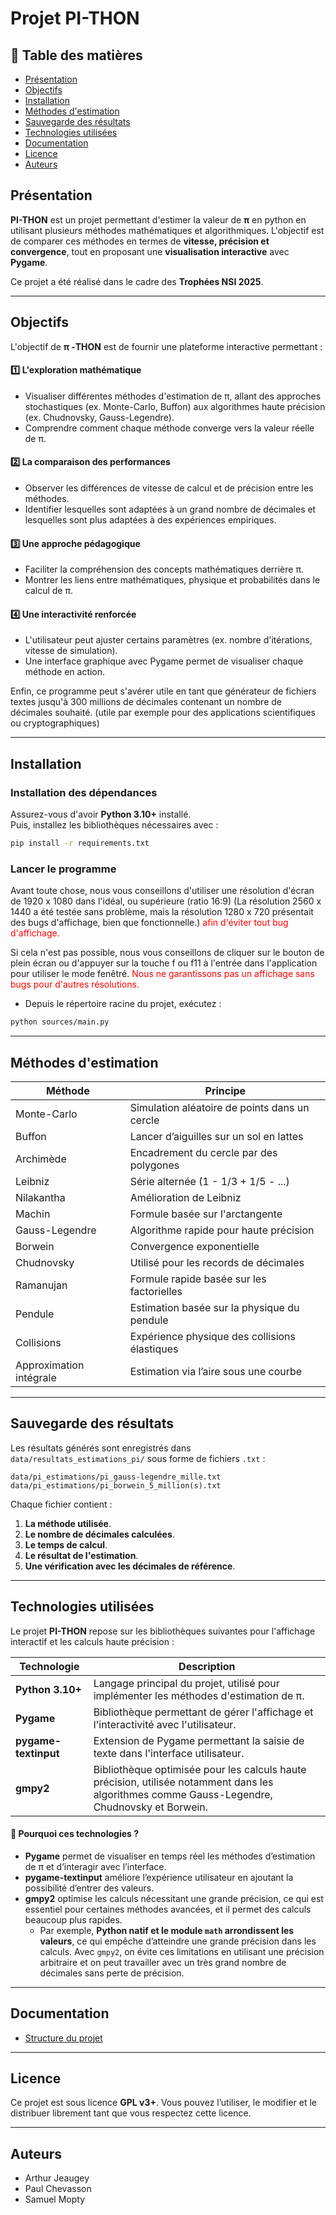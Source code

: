 
# Projet PI-THON

## 📖 Table des matières

- [Présentation](#présentation)
- [Objectifs](#objectifs)
- [Installation](#installation)
- [Méthodes d'estimation](#méthodes-destimation)
- [Sauvegarde des résultats](#sauvegarde-des-résultats)
- [Technologies utilisées](#technologies-utilisées)
- [Documentation](#documentation)
- [Licence](#licence)
- [Auteurs](#auteurs)



## Présentation

**PI-THON** est un projet permettant d'estimer la valeur de **π** en python en utilisant plusieurs méthodes mathématiques et algorithmiques. L'objectif est de comparer ces méthodes en termes de **vitesse, précision et convergence**, tout en proposant une **visualisation interactive** avec **Pygame**.

Ce projet a été réalisé dans le cadre des **Trophées NSI 2025**.

---
## Objectifs 

L'objectif de **π -THON** est de fournir une plateforme interactive permettant :

#### 1️⃣ L'exploration mathématique

- Visualiser différentes méthodes d'estimation de π, allant des approches stochastiques (ex. Monte-Carlo, Buffon) aux algorithmes haute précision (ex. Chudnovsky, Gauss-Legendre).
- Comprendre comment chaque méthode converge vers la valeur réelle de π.

#### 2️⃣ La comparaison des performances

- Observer les différences de vitesse de calcul et de précision entre les méthodes.
- Identifier lesquelles sont adaptées à un grand nombre de décimales et lesquelles sont plus adaptées à des expériences empiriques.

#### 3️⃣ Une approche pédagogique

- Faciliter la compréhension des concepts mathématiques derrière π.
- Montrer les liens entre mathématiques, physique et probabilités dans le calcul de π.

#### 4️⃣ Une interactivité renforcée

- L'utilisateur peut ajuster certains paramètres (ex. nombre d'itérations, vitesse de simulation).
- Une interface graphique avec Pygame permet de visualiser chaque méthode en action.

Enfin, ce programme peut s'avérer utile en tant que générateur de fichiers textes jusqu'à 300 millions de décimales contenant un nombre de décimales souhaité. (utile par exemple pour des applications scientifiques ou cryptographiques)

---

## Installation

### Installation des dépendances

Assurez-vous d'avoir **Python 3.10+** installé.  
Puis, installez les bibliothèques nécessaires avec :

```bash
pip install -r requirements.txt
```

### Lancer le programme

Avant toute chose, nous vous conseillons d'utiliser une résolution d'écran de 1920 x 1080 dans l'idéal, ou supérieure (ratio 16:9) (La résolution 2560 x 1440 a été testée sans problème, mais la résolution 1280 x 720 présentait des bugs d'affichage, bien que fonctionnelle.) <font color="red">afin d'éviter tout bug d'affichage.</font>

Si cela n'est pas possible, nous vous conseillons de cliquer sur le bouton de plein écran ou d'appuyer sur la touche f ou f11 à l'entrée dans l'application pour utiliser le mode fenêtré. <font color="red">Nous ne garantissons pas un affichage sans bugs pour d'autres résolutions.</font>

- Depuis le répertoire racine du projet, exécutez :

```bash
python sources/main.py
```

---

## Méthodes d'estimation

| Méthode                 | Principe                                      |
| ----------------------- | --------------------------------------------- |
| Monte-Carlo             | Simulation aléatoire de points dans un cercle |
| Buffon                  | Lancer d’aiguilles sur un sol en lattes       |
| Archimède               | Encadrement du cercle par des polygones       |
| Leibniz                 | Série alternée (1 - 1/3 + 1/5 - ...)          |
| Nilakantha              | Amélioration de Leibniz                       |
| Machin                  | Formule basée sur l'arctangente               |
| Gauss-Legendre          | Algorithme rapide pour haute précision        |
| Borwein                 | Convergence exponentielle                     |
| Chudnovsky              | Utilisé pour les records de décimales         |
| Ramanujan               | Formule rapide basée sur les factorielles     |
| Pendule                 | Estimation basée sur la physique du pendule   |
| Collisions              | Expérience physique des collisions élastiques |
| Approximation intégrale | Estimation via l’aire sous une courbe         |

---

## Sauvegarde des résultats

Les résultats générés sont enregistrés dans `data/resultats_estimations_pi/` sous forme de fichiers `.txt` :

```
data/pi_estimations/pi_gauss-legendre_mille.txt
data/pi_estimations/pi_borwein_5_million(s).txt
```

Chaque fichier contient :

1. **La méthode utilisée**.
2. **Le nombre de décimales calculées**.
3. **Le temps de calcul**.
4. **Le résultat de l'estimation**.
5. **Une vérification avec les décimales de référence**.

---

## Technologies utilisées

Le projet **PI-THON** repose sur les bibliothèques suivantes pour l'affichage interactif et les calculs haute précision :

| Technologie | Description |
|------------|------------|
| **Python 3.10+** | Langage principal du projet, utilisé pour implémenter les méthodes d'estimation de π. |
| **Pygame** | Bibliothèque permettant de gérer l'affichage et l'interactivité avec l'utilisateur. |
| **pygame-textinput** | Extension de Pygame permettant la saisie de texte dans l'interface utilisateur. |
| **gmpy2** | Bibliothèque optimisée pour les calculs haute précision, utilisée notamment dans les algorithmes comme Gauss-Legendre, Chudnovsky et Borwein. |

#### 📌 Pourquoi ces technologies ?

- **Pygame** permet de visualiser en temps réel les méthodes d’estimation de π et d’interagir avec l’interface.  
- **pygame-textinput** améliore l’expérience utilisateur en ajoutant la possibilité d’entrer des valeurs.  
- **gmpy2** optimise les calculs nécessitant une grande précision, ce qui est essentiel pour certaines méthodes avancées, et il permet des calculs beaucoup plus rapides.
    -  Par exemple, **Python natif et le module `math` arrondissent les valeurs**, ce qui empêche d’atteindre une grande précision dans les calculs. Avec `gmpy2`, on évite ces limitations en utilisant une précision arbitraire et on peut travailler avec un très grand nombre de décimales sans perte de précision.  

---

## Documentation

- [Structure du projet](docs/structure_du_projet.md)

---

## Licence

Ce projet est sous licence **GPL v3+**. Vous pouvez l’utiliser, le modifier et le distribuer librement tant que vous respectez cette licence.

---

## Auteurs

- Arthur Jeaugey
- Paul Chevasson
- Samuel Mopty
